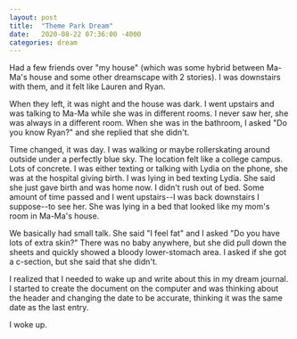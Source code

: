 ```yaml
---
layout: post
title:  "Theme Park Dream"
date:   2020-08-22 07:36:00 -4000
categories: dream
---
```

Had a few friends over "my house" (which was some hybrid between Ma-Ma's house and some other dreamscape with 2 stories). I was downstairs with them, and it felt like Lauren and Ryan.

When they left, it was night and the house was dark. I went upstairs and was talking to Ma-Ma while she was in different rooms. I never saw her, she was always in a different room. When she was in the bathroom, I asked "Do you know Ryan?" and she replied that she didn't.

Time changed, it was day. I was walking or maybe rollerskating around outside under a perfectly blue sky. The location felt like a college campus. Lots of concrete. I was either texting or talking with Lydia on the phone, she was at the hospital giving birth. I was lying in bed texting Lydia. She said she just gave birth and was home now. I didn't rush out of bed. Some amount of time passed and I went upstairs--I was back downstairs I suppose--to see her. She was lying in a bed that looked like my mom's room in Ma-Ma's house.

We basically had small talk. She said "I feel fat" and I asked "Do you have lots of extra skin?" There was no baby anywhere, but she did pull down the sheets and quickly showed a bloody lower-stomach area. I asked if she got a c-section, but she said that she didn't.

I realized that I needed to wake up and write about this in my dream journal. I started to create the document on the computer and was thinking about the header and changing the date to be accurate, thinking it was the same date as the last entry.

I woke up.
